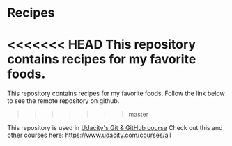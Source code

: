 # Recipes

<<<<<<< HEAD
This repository contains recipes for my favorite foods.
=======
This repository contains recipes for my favorite foods. 
Follow the link below to see the remote repository on github.
>>>>>>> master

This repository is used in [Udacity's Git & GitHub course](https://www.udacity.com/course/how-to-use-git-and-github--ud775)
Check out this and other courses here: https://www.udacity.com/courses/all


